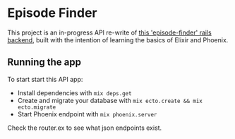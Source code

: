 # Episode Finder

This project is an in-progress API re-write of [this 'episode-finder' rails backend](https://github.com/Obversity/what-episode-rails), built with the intention of learning the basics of Elixir and Phoenix.

## Running the app

To start start this API app:

  * Install dependencies with `mix deps.get`
  * Create and migrate your database with `mix ecto.create && mix ecto.migrate`
  * Start Phoenix endpoint with `mix phoenix.server`

Check the router.ex to see what json endpoints exist.
